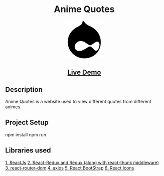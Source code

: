 <h1 align="center">Anime Quotes</h1>
<p align="center">
<img src="./Readme_assets/drupal-logo.png" style="max-width: 24%"/>
</p>
<h2 align="center"><a  href="https://heuristic-poitras-9d2bdb.netlify.app/">Live Demo</a></h2>

## Description

Anime Quotes is a website used to view different quotes from different animes.

## Project Setup

npm install
npm run

## Libraries used

[1. ReactJs](https://reactjs.org/)
[2. React-Redux and Redux (along with react-thunk middleware)](https://react-redux.js.org/)
[3. react-router-dom](https://www.npmjs.com/package/react-router-dom)
[4. axios](https://www.npmjs.com/package/axios)
[5. React BootStrap](https://react-bootstrap.github.io/)
[6. React Icons](https://react-icons.github.io/react-icons/)
